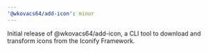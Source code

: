 ```yaml
---
'@wkovacs64/add-icon': minor
---
```


Initial release of @wkovacs64/add-icon, a CLI tool to download and transform icons from the Iconify Framework.
